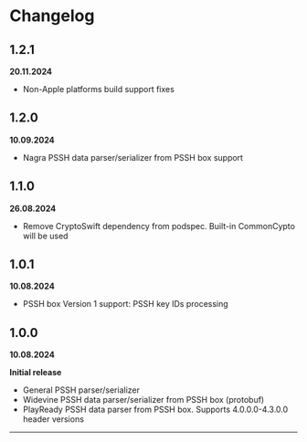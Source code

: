 # Changelog

## 1.2.1
**20.11.2024**

- Non-Apple platforms build support fixes

## 1.2.0
**10.09.2024**

- Nagra PSSH data parser/serializer from PSSH box support

## 1.1.0
**26.08.2024**

- Remove CryptoSwift dependency from podspec. Built-in CommonCypto will be used

## 1.0.1
**10.08.2024**

- PSSH box Version 1 support: PSSH key IDs processing

## 1.0.0
**10.08.2024**

**Initial release**

- General PSSH parser/serializer
- Widevine PSSH data parser/serializer from PSSH box (protobuf)
- PlayReady PSSH data parser from PSSH box. Supports 4.0.0.0-4.3.0.0 header versions
_____________________________
